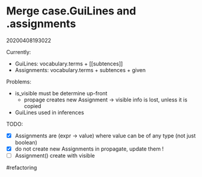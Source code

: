 Merge case.GuiLines and .assignments
=
20200408193022

Currently:
* GuiLines: vocabulary.terms + [[subtences]]
* Assignments: vocabulary.terms + subtences + given

Problems:
* is_visible must be determine up-front
    * propage creates new Assignment → visible info is lost, unless it is copied
* GuiLines used in inferences

TODO:
- [x] Assignments are (expr → value) where value can be of any type (not just boolean)
- [x] do not create new Assignments in propagate, update them !
- [ ] Assignment() create with visible

#refactoring